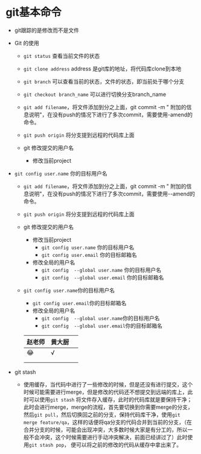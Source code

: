 # git基本命令

*  git跟踪的是修改而不是文件

* Git 的使用

  * `git status` 查看当前文件的状态

  * `git clone address` address 是git库的地址，将代码库clone到本地

  * `git branch` 可以查看当前的状态，文件的状态，即当前处于哪个分支

  * `git checkout branch_name` 可以进行切换分支branch_name
  * `git add filename`，将文件添加到分之上面，git commit -m " 附加的信息说明"，在没有push的情况下进行了多次commit，需要使用-amend的命令。

  * `git push origin` 将分支提到远程的代码库上面
  * git 修改提交的用户名

    - 修改当前project 
- `git config user.name` 你的目标用户名

  * `git add filename`，将文件添加到分之上面，git commit -m " 附加的信息说明"，在没有push的情况下进行了多次commit，需要使用--amend的命令。

  * `git push origin` 将分支提到远程的代码库上面

  * git 修改提交的用户名

    - 修改当前project 
      - `git config user.name` 你的目标用户名
      - `git config user.email` 你的目标邮箱名
    - 修改全局的用户名
      - `git config  --global user.name` 你的目标用户名
      - `git config  --global user.email` 你的目标邮箱名
  - `git config user.name`你的目标用户名
      - `git config user.email`你的目标邮箱名
    - 修改全局的用户名
      - `git config  --global user.name`你的目标用户名
      - `git config  --global user.email`你的目标邮箱名

    
    
    | 赵老师 |   黄大厨   |      |
    | ------ | ---- | ---- |
    | 😂      |    √  |      |
    |        |      |      |
    |        |      |      |
    
  
- git stash

  - 使用缓存，当代码中进行了一些修改的时候，但是还没有进行提交，这个时候可能需要进行merge，但是修改的代码还不想提交到远端的库上，此时可以使用`git stash`  将文件存入缓存，此时的代码库就是要保持干净；此时会进行merge，merge的流程，首先要切换到你需要merge的分支，然后`git pull`，然后切换回之前的分支，保持代码库干净，使用`git merge feature/qa`，这样的话便将qa分支的代码合并到当前的分支，（在合并分支的时候，可能会出现冲突，大多数时候大家是有分工的，所以一般不会冲突，这个时候需要进行手动冲突解决，前面已经讲过了）此时使用`git stash pop`， 便可以将之前的修改的代码从缓存中拿出来了。
